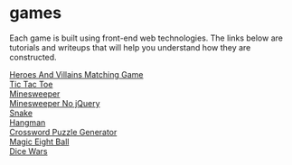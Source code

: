 # games

Each game is built using front-end web technologies. The links below are tutorials and writeups that will help you understand how they are constructed.  

[Heroes And Villains Matching Game](https://mitchum.blog/i-built-a-simple-matching-game-with-javascript/)\
[Tic Tac Toe](https://mitchum.blog/i-built-tic-tac-toe-with-javascript/)\
[Minesweeper](https://mitchum.blog/how-to-build-minesweeper-with-javascript/)\
[Minesweeper No jQuery](https://mitchum.blog/revisit-minesweeper/)\
[Snake](https://mitchum.blog/how-to-build-snake-with-javascript/)\
[Hangman](https://mitchum.blog/how-to-build-hangman-with-javascript/)\
[Crossword Puzzle Generator](https://mitchum.blog/building-a-crossword-puzzle-generator-with-javascript/)\
[Magic Eight Ball](https://mitchum.blog/how-to-build-a-magic-eight-ball-with-javascript/)\
[Dice Wars](https://mitchum.blog/minimum-viable-dice-wars/)
